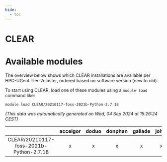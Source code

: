 ```yaml
---
hide:
  - toc
---
```


CLEAR
=====

# Available modules


The overview below shows which CLEAR installations are available per HPC-UGent Tier-2cluster, ordered based on software version (new to old).

To start using CLEAR, load one of these modules using a `module load` command like:

```shell
module load CLEAR/20210117-foss-2021b-Python-2.7.18
```

*(This data was automatically generated on Wed, 04 Sep 2024 at 15:26:24 CEST)*  

| |accelgor|doduo|donphan|gallade|joltik|shinx|skitty|
| :---: | :---: | :---: | :---: | :---: | :---: | :---: | :---: |
|CLEAR/20210117-foss-2021b-Python-2.7.18|x|x|x|x|x|-|x|
